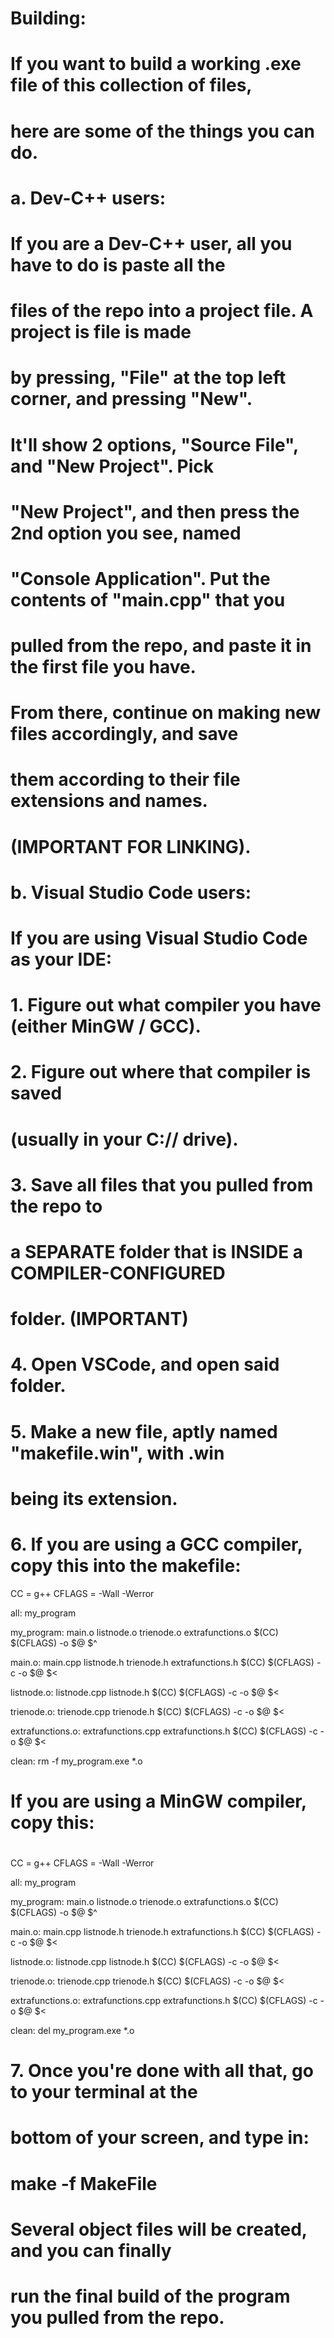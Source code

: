 # Building:
# If you want to build a working .exe file of this collection of files, 
# here are some of the things you can do.
#
#
# a. Dev-C++ users:
#		If you are a Dev-C++ user, all you have to do is paste all the 
#		files of the repo into a project file. A project is file is made
#		by pressing, "File" at the top left corner, and pressing "New".
#		It'll show 2 options, "Source File", and "New Project". Pick 
#		"New Project", and then press the 2nd option you see, named 
#		"Console Application". Put the contents of "main.cpp" that you 
#		pulled from the repo, and paste it in the first file you have.
#		From there, continue on making new files accordingly, and save 
#		them according to their file extensions and names.
#		(IMPORTANT FOR LINKING).
#
# b. Visual Studio Code users:
#		If you are using Visual Studio Code as your IDE:
#			1. 	Figure out what compiler you have (either MinGW / GCC).
#			2. 	Figure out where that compiler is saved
#				(usually in your C:// drive).
#			3. 	Save all files that you pulled from the repo to
#				a SEPARATE folder that is INSIDE a COMPILER-CONFIGURED 
#				folder. (IMPORTANT)
#			4. 	Open VSCode, and open said folder.
#			5. 	Make a new file, aptly named "makefile.win", with .win 
#				being its extension.
#			6. 	If you are using a GCC compiler, copy this into the makefile:

CC = g++
CFLAGS = -Wall -Werror

all: my_program

my_program: main.o listnode.o trienode.o extrafunctions.o
	$(CC) $(CFLAGS) -o $@ $^

main.o: main.cpp listnode.h trienode.h extrafunctions.h
	$(CC) $(CFLAGS) -c -o $@ $<

listnode.o: listnode.cpp listnode.h
	$(CC) $(CFLAGS) -c -o $@ $<

trienode.o: trienode.cpp trienode.h
	$(CC) $(CFLAGS) -c -o $@ $<

extrafunctions.o: extrafunctions.cpp extrafunctions.h
	$(CC) $(CFLAGS) -c -o $@ $<

clean:
	rm -f my_program.exe *.o
	
#
#				If you are using a MinGW compiler, copy this:
#
				
CC = g++
CFLAGS = -Wall -Werror

all: my_program

my_program: main.o listnode.o trienode.o extrafunctions.o
	$(CC) $(CFLAGS) -o $@ $^

main.o: main.cpp listnode.h trienode.h extrafunctions.h
	$(CC) $(CFLAGS) -c -o $@ $<

listnode.o: listnode.cpp listnode.h
	$(CC) $(CFLAGS) -c -o $@ $<

trienode.o: trienode.cpp trienode.h
	$(CC) $(CFLAGS) -c -o $@ $<

extrafunctions.o: extrafunctions.cpp extrafunctions.h
	$(CC) $(CFLAGS) -c -o $@ $<

clean:
	del my_program.exe *.o
	
	
#			7. 	Once you're done with all that, go to your terminal at the 
#				bottom of your screen, and type in:
#				
#				make -f MakeFile
#				
#				Several object files will be created, and you can finally
#				run the final build of the program you pulled from the repo.
